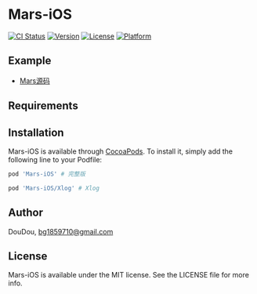 # Mars-iOS

[![CI Status](https://img.shields.io/travis/DouDou/Mars-iOS.svg?style=flat)](https://travis-ci.org/DouDou/Mars-iOS)
[![Version](https://img.shields.io/cocoapods/v/Mars-iOS.svg?style=flat)](https://cocoapods.org/pods/Mars-iOS)
[![License](https://img.shields.io/cocoapods/l/Mars-iOS.svg?style=flat)](https://cocoapods.org/pods/Mars-iOS)
[![Platform](https://img.shields.io/cocoapods/p/Mars-iOS.svg?style=flat)](https://cocoapods.org/pods/Mars-iOS)

## Example

* [Mars源码](https://github.com/Tencent/mars)

## Requirements

## Installation

Mars-iOS is available through [CocoaPods](https://cocoapods.org). To install
it, simply add the following line to your Podfile:

```ruby
pod 'Mars-iOS' # 完整版

pod 'Mars-iOS/Xlog' # Xlog
```

## Author

DouDou, bg1859710@gmail.com

## License

Mars-iOS is available under the MIT license. See the LICENSE file for more info.
